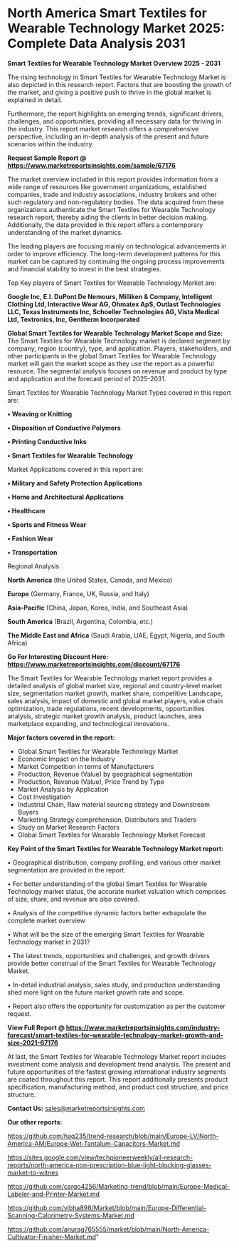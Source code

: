 # North America Smart Textiles for Wearable Technology Market 2025: Complete Data Analysis 2031

<Strong> Smart Textiles for Wearable Technology Market Overview 2025 - 2031</strong>

The rising technology in Smart Textiles for Wearable Technology Market is also depicted in this research report. Factors that are boosting the growth of the market, and giving a positive push to thrive in the global market is explained in detail.

Furthermore, the report highlights on emerging trends, significant drivers, challenges, and opportunities, providing all necessary data for thriving in the industry. This report market research offers a comprehensive perspective, including an in-depth analysis of the present and future scenarios within the industry.

<strong>Request Sample Report @ <a href=https://www.marketreportsinsights.com/sample/67176>https://www.marketreportsinsights.com/sample/67176</a></strong>

The market overview included in this report provides information from a wide range of resources like government organizations, established companies, trade and industry associations, industry brokers and other such regulatory and non-regulatory bodies. The data acquired from these organizations authenticate the Smart Textiles for Wearable Technology research report, thereby aiding the clients in better decision making. Additionally, the data provided in this report offers a contemporary understanding of the market dynamics.

The leading players are focusing mainly on technological advancements in order to improve efficiency. The long-term development patterns for this market can be captured by continuing the ongoing process improvements and financial stability to invest in the best strategies.

Top Key players of Smart Textiles for Wearable Technology Market are:

<strong>Google Inc, E.I. DuPont De Nemours, Milliken & Company, Intelligent Clothing Ltd, Interactive Wear AG, Ohmatex ApS, Outlast Technologies LLC, Texas Instruments Inc, Schoeller Technologies AG, Vista Medical Ltd, Textronics, Inc, Gentherm Incorporated</strong>

<strong><b>Global Smart Textiles for Wearable Technology Market Scope and Size:</b></strong>
The Smart Textiles for Wearable Technology market is declared segment by company, region (country), type, and application. Players, stakeholders, and other participants in the global Smart Textiles for Wearable Technology market will gain the market scope as they use the report as a powerful resource. The segmental analysis focuses on revenue and product by type and application and the forecast period of 2025-2031.

Smart Textiles for Wearable Technology Market Types covered in this report are:

<strong>• Weaving or Knitting

• Disposition of Conductive Polymers

• Printing Conductive Inks

• Smart Textiles for Wearable Technology</strong>

Market Applications covered in this report are:

<strong>• Military and Safety Protection Applications

• Home and Architectural Applications

• Healthcare

• Sports and Fitness Wear

• Fashion Wear

• Transportation</strong> 

Regional Analysis

<strong>North America</strong> (the United States, Canada, and Mexico)

<strong>Europe</strong> (Germany, France, UK, Russia, and Italy)

<strong>Asia-Pacific</strong> (China, Japan, Korea, India, and Southeast Asia)

<strong>South America</strong> (Brazil, Argentina, Colombia, etc.)

<strong>The Middle East and Africa</strong> (Saudi Arabia, UAE, Egypt, Nigeria, and South Africa)

<strong>Go For Interesting Discount Here: <a href=https://www.marketreportsinsights.com/discount/67176>https://www.marketreportsinsights.com/discount/67176</a></strong>

The Smart Textiles for Wearable Technology market report provides a detailed analysis of global market size, regional and country-level market size, segmentation market growth, market share, competitive Landscape, sales analysis, impact of domestic and global market players, value chain optimization, trade regulations, recent developments, opportunities analysis, strategic market growth analysis, product launches, area marketplace expanding, and technological innovations.

<strong><b>Major factors covered in the report:</b></strong>
<ul>
  <li>Global Smart Textiles for Wearable Technology Market </li>
  <li>Economic Impact on the Industry</li>
  <li>Market Competition in terms of Manufacturers</li>
  <li>Production, Revenue (Value) by geographical segmentation</li>
  <li>Production, Revenue (Value), Price Trend by Type</li>
  <li>Market Analysis by Application</li>
  <li>Cost Investigation</li>
  <li>Industrial Chain, Raw material sourcing strategy and Downstream Buyers</li>
  <li>Marketing Strategy comprehension, Distributors and Traders</li>
  <li>Study on Market Research Factors</li>
  <li>Global Smart Textiles for Wearable Technology Market Forecast</li>
</ul>

<strong><b>Key Point of the Smart Textiles for Wearable Technology Market report:</b></strong>

• Geographical distribution, company profiling, and various other market segmentation are provided in the report.

• For better understanding of the global Smart Textiles for Wearable Technology market status, the accurate market valuation which comprises of size, share, and revenue are also covered.

• Analysis of the competitive dynamic factors better extrapolate the complete market overview

• What will be the size of the emerging Smart Textiles for Wearable Technology market in 2031?

• The latest trends, opportunities and challenges, and growth drivers provide better construal of the Smart Textiles for Wearable Technology Market.

• In-detail industrial analysis, sales study, and production understanding shed more light on the future market growth rate and scope.

• Report also offers the opportunity for customization as per the customer request.

<strong><b>View Full Report @ <a href=https://www.marketreportsinsights.com/industry-forecast/smart-textiles-for-wearable-technology-market-growth-and-size-2021-67176>https://www.marketreportsinsights.com/industry-forecast/smart-textiles-for-wearable-technology-market-growth-and-size-2021-67176</a></b></strong>


At last, the Smart Textiles for Wearable Technology Market report includes investment come analysis and development trend analysis. The present and future opportunities of the fastest growing international industry segments are coated throughout this report. This report additionally presents product specification, manufacturing method, and product cost structure, and price structure.

<strong>Contact Us:</strong>
sales@marketreportsinsights.com

<strong>Our other reports:</strong>

<a href=https://github.com/haq235/trend-research/blob/main/Europe-LV/North-America-AM/Europe-Wet-Tantalum-Capacitors-Market.md>https://github.com/haq235/trend-research/blob/main/Europe-LV/North-America-AM/Europe-Wet-Tantalum-Capacitors-Market.md</a>

<a href=https://sites.google.com/view/techpioneerweekly/all-research-reports/north-america-non-prescription-blue-light-blocking-glasses-market-to-witnes>https://sites.google.com/view/techpioneerweekly/all-research-reports/north-america-non-prescription-blue-light-blocking-glasses-market-to-witnes</a>

<a href=https://github.com/cargo4256/Marketing-trend/blob/main/Europe-Medical-Labeler-and-Printer-Market.md>https://github.com/cargo4256/Marketing-trend/blob/main/Europe-Medical-Labeler-and-Printer-Market.md</a>

<a href=https://github.com/vibha898/Market/blob/main/Europe-Differential-Scanning-Calorimetry-Systems-Market.md>https://github.com/vibha898/Market/blob/main/Europe-Differential-Scanning-Calorimetry-Systems-Market.md</a>

<a href=https://github.com/anurag765555/market/blob/main/North-America-Cultivator-Finisher-Market.md>https://github.com/anurag765555/market/blob/main/North-America-Cultivator-Finisher-Market.md</a>"
